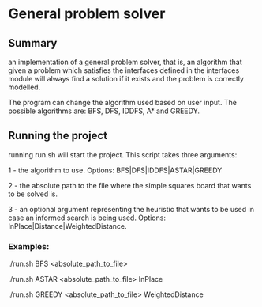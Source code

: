 # General problem solver

## Summary
an implementation of a general problem solver, that is, an algorithm that given a problem which satisfies the interfaces defined in the interfaces module will always find a solution if it exists and the problem is correctly modelled.

The program can change the algorithm used based on user input. The possible algorithms are: BFS, DFS, IDDFS, A* and GREEDY.

## Running the project
running run.sh will start the project. This script takes three arguments:

1 - the algorithm to use. Options: BFS|DFS|IDDFS|ASTAR|GREEDY

2 - the absolute path to the file where the simple squares board that wants to be solved is.

3 - an optional argument representing the heuristic that wants to be used in case an informed search is being used. Options: InPlace|Distance|WeightedDistance.

### Examples:

 ./run.sh BFS <absolute_path_to_file>
 
 ./run.sh ASTAR <absolute_path_to_file> InPlace
 
 ./run.sh GREEDY <absolute_path_to_file> WeightedDistance